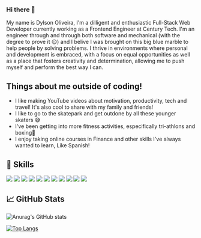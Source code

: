 ### Hi there 👋

My name is Dylson Oliveira, I'm a dilligent and enthusiastic Full-Stack Web Developer currently working as a Frontend Engineer at Century Tech. I'm an engineer through and through both software and mechanical (with the degree to prove it 😉) and I belive I was brought on this big blue marble to help people by solving problems. I thrive in environments where personal and development is embraced, with a focus on equal opportunities as well as a place that fosters creativity and determination, allowing me to push myself and perform the best way I can.

## Things about me outside of coding!
* I like making YouTube videos about motivation, productivity, tech and travel! It's also cool to share with my family and friends!
* I like to go to the skatepark and get outdone by all these younger skaters 😅
* I've been getting into more fitness activities, especifically tri-athlons and boxing🥊 
* I enjoy taking online courses in Finance and other skills I've always wanted to learn, Like Spanish!

## 🤹 Skills

![](https://img.shields.io/badge/JavaScript-F7DF1E?style=for-the-badge&logo=javascript&logoColor=black)
![](https://img.shields.io/badge/jQuery-0769AD?style=for-the-badge&logo=jquery&logoColor=white)
![](https://img.shields.io/badge/HTML5-E34F26?style=for-the-badge&logo=html5&logoColor=white)
![](https://img.shields.io/badge/CSS3-1572B6?style=for-the-badge&logo=css3&logoColor=white)
![](https://img.shields.io/badge/Bootstrap-563D7C?style=for-the-badge&logo=bootstrap&logoColor=white)
![](https://img.shields.io/badge/Node.js-43853D?style=for-the-badge&logo=node.js&logoColor=white)
![](https://img.shields.io/badge/Express.js-404D59?style=for-the-badge)
![](https://img.shields.io/badge/React-20232A?style=for-the-badge&logo=react&logoColor=61DAFB)
![](https://img.shields.io/badge/MySQL-00000F?style=for-the-badge&logo=mysql&logoColor=white) 
![](https://img.shields.io/badge/MongoDB-4EA94B?style=for-the-badge&logo=mongodb&logoColor=white)
![](https://img.shields.io/badge/Heroku-430098?style=for-the-badge&logo=heroku&logoColor=white)


## &#x1f4c8; GitHub Stats

![Anurag's GitHub stats](https://github-readme-stats.vercel.app/api?username=dylson14&show_icons=true&theme=tokyonight)


[![Top Langs](https://github-readme-stats.vercel.app/api/top-langs/?username=dylson14&show_icons=true&theme=tokyonight)](https://github.com/anuraghazra/github-readme-stats)
